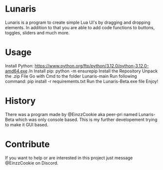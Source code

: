# Lunaris
Lunaris is a program to create simple Lua UI's by dragging and dropping elements. In addition to that you are able to add code functions to buttons, toggles, sliders and much more. 

# Usage
Install Python: https://www.python.org/ftp/python/3.12.0/python-3.12.0-amd64.exe /n
Install pip: python -m ensurepip
Install the Repository
Unpack the .zip File
Go with Cmd to the folder Lunaris-main
Run following command:
      pip install -r requirements.txt
Run the Lunaris-Beta.exe file
Enjoy!

# History
There was a program made by @EinzzCookie aka peer-pri named Lunaris-Beta which was only console based. This is my further developement trying to make it GUI based.

# Contribute
If you want to help or are interested in this project just message @EinzzCookie on Discord.
